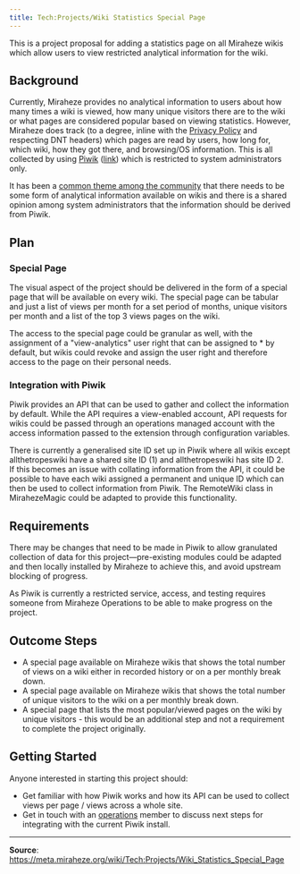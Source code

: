 ```yaml
---
title: Tech:Projects/Wiki Statistics Special Page
---
```


This is a project proposal for adding a statistics page on all Miraheze wikis which allow users to view restricted analytical information for the wiki.

## Background 

Currently, Miraheze provides no analytical information to users about how many times a wiki is viewed, how many unique visitors there are to the wiki or what pages are considered popular based on viewing statistics. However, Miraheze does track (to a degree, inline with the [Privacy Policy](https://meta.miraheze.org/wiki/Privacy_Policy) and respecting DNT headers) which pages are read by users, how long for, which wiki, how they got there, and browsing/OS information. This is all collected by using [Piwik](https://meta.miraheze.org/wiki/Tech:Piwik) ([link](https://piwik.miraheze.org)) which is restricted to system administrators only.

It has been a [common theme among the community](https://meta.miraheze.org/wiki/phabricator:T680) that there needs to be some form of analytical information available on wikis and there is a shared opinion among system administrators that the information should be derived from Piwik.

## Plan 

### Special Page 

The visual aspect of the project should be delivered in the form of a special page that will be available on every wiki. The special page can be tabular and just a list of views per month for a set period of months, unique visitors per month and a list of the top 3 views pages on the wiki.

The access to the special page could be granular as well, with the assignment of a "view-analytics" user right that can be assigned to * by default, but wikis could revoke and assign the user right and therefore access to the page on their personal needs.

### Integration with Piwik 

Piwik provides an API that can be used to gather and collect the information by default. While the API requires a view-enabled account, API requests for wikis could be passed through an operations managed account with the access information passed to the extension through configuration variables.

There is currently a generalised site ID set up in Piwik where all wikis except allthetropeswiki have a shared site ID (1) and allthetropeswiki has site ID 2. If this becomes an issue with collating information from the API, it could be possible to have each wiki assigned a permanent and unique ID which can then be used to collect information from Piwik. The RemoteWiki class in MirahezeMagic could be adapted to provide this functionality.

## Requirements 

There may be changes that need to be made in Piwik to allow granulated collection of data for this project—pre-existing modules could be adapted and then locally installed by Miraheze to achieve this, and avoid upstream blocking of progress.

As Piwik is currently a restricted service, access, and testing requires someone from Miraheze Operations to be able to make progress on the project.

## Outcome Steps 

* A special page available on Miraheze wikis that shows the total number of views on a wiki either in recorded history or on a per monthly break down.
* A special page available on Miraheze wikis that shows the total number of unique visitors to the wiki on a per monthly break down.
* A special page that lists the most popular/viewed pages on the wiki by unique visitors - this would be an additional step and not a requirement to complete the project originally.

## Getting Started 

Anyone interested in starting this project should:
* Get familiar with how Piwik works and how its API can be used to collect views per page / views across a whole site.
* Get in touch with an [operations](https://meta.miraheze.org/wiki/Tech:Organisation#Team:_MediaWiki,_Site_Reliability_Engineering) member to discuss next steps for integrating with the current Piwik install.

----
**Source**: https://meta.miraheze.org/wiki/Tech:Projects/Wiki_Statistics_Special_Page